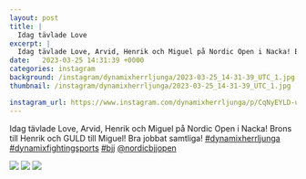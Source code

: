 ```yaml
---
layout: post
title: |
  Idag tävlade Love
excerpt: |
  Idag tävlade Love, Arvid, Henrik och Miguel på Nordic Open i Nacka! Brons till Henrik och GULD till Miguel! Bra jobbat samtliga!    @nordicbjjopen
date:   2023-03-25 14:31:39 +0000
categories: instagram
background: /instagram/dynamixherrljunga/2023-03-25_14-31-39_UTC_1.jpg
thumbnail: /instagram/dynamixherrljunga/2023-03-25_14-31-39_UTC_1.jpg

instagram_url: https://www.instagram.com/dynamixherrljunga/p/CqNyEYLD-uU
---
```

Idag tävlade Love, Arvid, Henrik och Miguel på Nordic Open i Nacka! Brons till Henrik och GULD till Miguel! Bra jobbat samtliga! [#dynamixherrljunga](https://www.instagram.com/explore/tags/dynamixherrljunga/) [#dynamixfightingsports](https://www.instagram.com/explore/tags/dynamixfightingsports/) [#bjj](https://www.instagram.com/explore/tags/bjj/) [@nordicbjjopen](https://www.instagram.com/nordicbjjopen/)



<img src='{{ site.baseurl }}/instagram/dynamixherrljunga/2023-03-25_14-31-39_UTC_1.jpg' class='img-fluid' />


<img src='{{ site.baseurl }}/instagram/dynamixherrljunga/2023-03-25_14-31-39_UTC_2.jpg' class='img-fluid' />


<img src='{{ site.baseurl }}/instagram/dynamixherrljunga/2023-03-25_14-31-39_UTC_3.jpg' class='img-fluid' />
